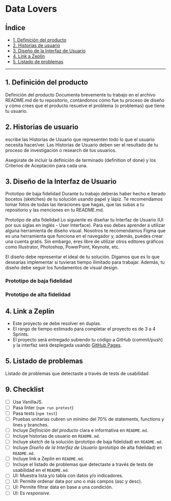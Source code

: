 # Data Lovers

## Índice

* [1. Definición del producto](#1-definición-del-producto)
* [2. Historias de usuario](#2-historias-de-usuario)
* [3. Diseño de la Interfaz de Usuario](#3-diseño-de-la-interfaz-de-Usuario)
* [4. Link a Zeplin](#4-link-a-zeplin)
* [5. Listado de problemas](#5-listado-de-problemas)


***

## 1. Definición del producto
Definición del producto
Documenta brevemente tu trabajo en el archivo README.md de tu repositorio, contándonos cómo fue tu proceso de diseño y cómo crees que el producto resuelve el problema (o problemas) que tiene tu usuario.

## 2. Historias de usuario

escribe las Historias de Usuario que representen todo lo que el usuario necesita hacer/ver. Las Historias de Usuario deben ser el resultado de tu proceso de investigación o research de tus usuarios.

Asegúrate de incluir la definición de terminado (definition of done) y los Criterios de Aceptación para cada una.

## 3. Diseño de la Interfaz de Usuario

Prototipo de baja fidelidad
Durante tu trabajo deberás haber hecho e iterado bocetos (sketches) de tu solución usando papel y lápiz. Te recomendamos tomar fotos de todas las iteraciones que hagas, que las subas a tu repositorio y las menciones en tu README.md.

Prototipo de alta fidelidad
Lo siguiente es diseñar tu Interfaz de Usuario (UI por sus siglas en inglés - User Interface). Para eso debes aprender a utilizar alguna herramienta de diseño visual. Nosotros te recomendamos Figma que es una herramienta que funciona en el navegador y, además, puedes crear una cuenta gratis. Sin embargo, eres libre de utilizar otros editores gráficos como Illustrator, Photoshop, PowerPoint, Keynote, etc.

El diseño debe representar el ideal de tu solución. Digamos que es lo que desearías implementar si tuvieras tiempo ilimitado para trabajar. Además, tu diseño debe seguir los fundamentos de visual design.

### Prototipo de baja fidelidad
### Prototipo de alta fidelidad

## 4. Link a Zeplin

* Este proyecto se debe resolver en duplas.
* El rango de tiempo estimado para completar el proyecto es de 3 a 4 Sprints.
* El proyecto será entregado subiendo tu código a GitHub (commit/push) y la
  interfaz será desplegada usando [GitHub Pages](https://pages.github.com/).

## 5. Listado de problemas
Listado de problemas que detectaste a través de tests de usabilidad


## 9. Checklist

* [ ] Usa VanillaJS.
* [ ] Pasa linter (`npm run pretest`)
* [ ] Pasa tests (`npm test`)
* [ ] Pruebas unitarias cubren un mínimo del 70% de statements, functions y
  lines y branches.
* [ ] Incluye _Definición del producto_ clara e informativa en `README.md`.
* [ ] Incluye historias de usuario en `README.md`.
* [ ] Incluye _sketch_ de la solución (prototipo de baja fidelidad) en
  `README.md`.
* [ ] Incluye _Diseño de la Interfaz de Usuario_ (prototipo de alta fidelidad)
  en `README.md`.
* [ ] Incluye link a Zeplin en `README.md`.
* [ ] Incluye el listado de problemas que detectaste a través de tests de
  usabilidad en el `README.md`.
* [ ] UI: Muestra lista y/o tabla con datos y/o indicadores.
* [ ] UI: Permite ordenar data por uno o más campos (asc y desc).
* [ ] UI: Permite filtrar data en base a una condición.
* [ ] UI: Es _responsive_.
